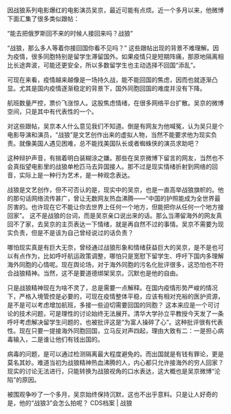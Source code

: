 因战狼系列电影爆红的电影演员吴京，最近可能有点烦。近一个多月以来，他微博下面汇集了很多类似跟帖：

“能去把俄罗斯回不来的时候人接回来吗？战狼”

“战狼，那么多人等着你接回国你看不见吗？” 这些跟帖出现的背景不难理解。因为疫情，很多同胞特别是留学生滞留国外。如果疫情只是短期阵痛，那原地隔离相比长途奔波，可能还更安全，所以多数留学生也主动选择不回国“添乱”。

可现在来看，疫情越来越像是一场持久战，能不能回国的焦虑，因而也就逐渐凸显。尤其是国内疫情逐渐稳定的背景下，国外同胞回国的难度并没有下降。

航班数量严控，票价飞涨惊人。这股焦虑情绪，在很多网络平台扩散。吴京的微博空间，只是其中有代表性的一个。

对这些跟帖，吴京本人什么意见我们不知道。倒是有网友为他喊冤，认为吴只是个电影导演和演员，“战狼”是文艺创作出来的虚拟人物，当然不能要求他为现实负责。就像美国人遇见困难，总不能找美国队长或者蜘蛛侠的演员求助吧？

这种辩护声音，有揣着明白装糊涂之嫌。那些在吴京微博下留言的网友，当然也不会真指望电影里的战狼单枪匹马去异国接人。那不过是现实情绪折射到网络的回音，实际上是一种行为艺术，是一种观念表达。

战狼是文艺创作，但不可否认的是，现实中的吴京，也是一直高举战狼旗帜的。他的那句话网络流传甚广，曾让无数网友热血沸腾——“中国的护照能成为全世界最厉害的。也许现在它不能让你去世界上任何一个地方，但能把你从任何一个地方接回家”。 这不是战狼的台词，而是吴京亲口说出来的话。那么当滞留海外的网友真回不了家，去吴京的主页表达一下情绪，就是再自然不过的事情。吴京不需要为现实负责，但是不是该为自己曾经说过的话负责？

哪怕现实真是有巨大无奈，曾经通过战狼形象和情绪获益巨大的吴京，是不是也可以有点作为，比如呼吁航运政策调整，哪怕只是宽慰下留学生、呼吁下国内多理解海外同胞的心情呢。现在舆论场，对于海外同胞的污名化批评很多，这恐怕也不符合战狼精神。当然，这不是要道德绑架吴京。沉默也是他的自由。

只是战狼精神现在为啥不灵了，总是需要一点解释。在国内疫情形势严峻的情况下，严格入境管控是必要的，可现在疫情整体平稳，应该有相对充裕的医护资源，是不是可以考虑增加航班，多接一些迫切需要回国的同胞？ 这本来应是一个可讨论的技术问题，可是理性的讨论始终无法展开。清华大学孙立平教授今天发了一条呼吁考虑解决留学生问题的，也被批评这是“为富人操碎了心”。这种批评很有代表性。现在只要一提接海外同胞回国，立马反对声四起，理由大致有二：一是担心病毒输入，二是谁让他们有钱出国的。

病毒的问题，是可以通过检测隔离最大程度避免的。而出国就是有钱有罪论，更是莫名其妙。难道当初为战狼精神热血沸腾的人，内心都只允许接海外的穷人回家？现实的讨论无法进行，只能转换为战狼视角的口水表达，这大概也是吴京微博“沦陷”的原因。

被围观争吵了一个多月，吴京始终保持沉默，这也不出乎意料。只是让人好奇的是，他的“战狼3”会怎么拍呢？ CDS档案 | 战狼


